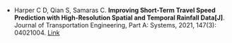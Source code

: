 * Harper C D, Qian S, Samaras C. <b>Improving Short-Term Travel Speed Prediction with High-Resolution Spatial and Temporal Rainfall Data[J]</b>. Journal of Transportation Engineering, Part A: Systems, 2021, 147(3): 04021004. [Link](https://ascelibrary.org/doi/abs/10.1061/JTEPBS.0000504)
